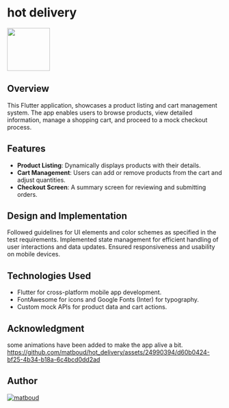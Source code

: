 # hot delivery
<img src="https://github.com/matboud/hot_delivery/assets/24990394/992034d7-7a23-4022-be5e-9606ae154553" width="100">

## Overview
This Flutter application, showcases a product listing and cart management system. The app enables users to browse products, view detailed information, manage a shopping cart, and proceed to a mock checkout process.

## Features
* **Product Listing**: Dynamically displays products with their details.
* **Cart Management**: Users can add or remove products from the cart and adjust quantities.
* **Checkout Screen**: A summary screen for reviewing and submitting orders.

## Design and Implementation
Followed guidelines for UI elements and color schemes as specified in the test requirements.
Implemented state management for efficient handling of user interactions and data updates.
Ensured responsiveness and usability on mobile devices.

## Technologies Used
* Flutter for cross-platform mobile app development.
* FontAwesome for icons and Google Fonts (Inter) for typography.
* Custom mock APIs for product data and cart actions.

## Acknowledgment
some animations have been added to make the app alive a bit.
https://github.com/matboud/hot_delivery/assets/24990394/d60b0424-bf25-4b34-b18a-6c4bcd0dd2ad

## Author
[![matboud](https://avatars.githubusercontent.com/u/24990394?s=96&v=4)](https://github.com/matboud)
